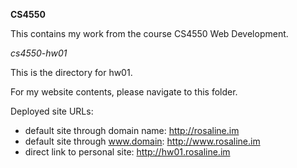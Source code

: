 **CS4550**

This contains my work from the course CS4550 Web Development.

*cs4550-hw01*

This is the directory for hw01.

For my website contents, please navigate to this folder.

Deployed site URLs:
- default site through domain name: http://rosaline.im
- default site through www.domain: http://www.rosaline.im
- direct link to personal site: http://hw01.rosaline.im

